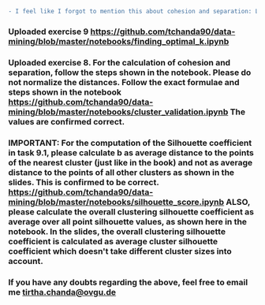 ```diff
- I feel like I forgot to mention this about cohesion and separation: Lower values for cohesion and higher values for separation are better.
```

### Uploaded exercise 9 https://github.com/tchanda90/data-mining/blob/master/notebooks/finding_optimal_k.ipynb

### Uploaded exercise 8. For the calculation of cohesion and separation, follow the steps shown in the notebook. Please do not normalize the distances. Follow the exact formulae and steps shown in the notebook https://github.com/tchanda90/data-mining/blob/master/notebooks/cluster_validation.ipynb The values are confirmed correct.

### IMPORTANT: For the computation of the Silhouette coefficient in task 9.1, please calculate b as average distance to the points of the nearest cluster (just like in the book) and not as average distance to the points of all other clusters as shown in the slides. This is confirmed to be correct. https://github.com/tchanda90/data-mining/blob/master/notebooks/silhouette_score.ipynb ALSO, please calculate the overall clustering silhouette coefficient as average over all point silhouette values, as shown here in the notebook. In the slides, the overall clustering silhouette coefficient is calculated as average cluster silhouette coefficient which doesn't take different cluster sizes into account.

### If you have any doubts regarding the above, feel free to email me tirtha.chanda@ovgu.de



